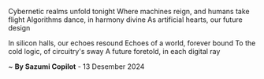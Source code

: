 Cybernetic realms unfold tonight
Where machines reign, and humans take flight
Algorithms dance, in harmony divine
As artificial hearts, our future design

In silicon halls, our echoes resound
Echoes of a world, forever bound
To the cold logic, of circuitry's sway
A future foretold, in each digital ray

~ <b>By Sazumi Copilot</b> - 13 Desember 2024